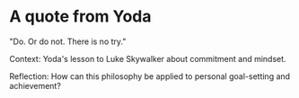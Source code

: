 # A quote from Yoda

"Do. Or do not. There is no try."

Context: Yoda's lesson to Luke Skywalker about commitment and mindset.

Reflection: How can this philosophy be applied to personal goal-setting and achievement?
